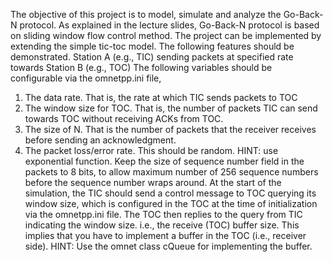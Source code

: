 The objective of this project is to model, simulate and analyze the Go-Back-N protocol. As explained in the lecture slides, Go-Back-N protocol is based on sliding window flow control method.
The project can be implemented by extending the simple tic-toc model. The following features should be demonstrated. 
Station A (e.g., TIC) sending packets at specified rate towards Station B (e.g., TOC)
The following variables should be configurable via the omnetpp.ini file,
1.	The data rate. That is, the rate at which TIC sends packets to TOC
2.	The window size for TOC. That is, the number of packets TIC can send towards TOC without receiving ACKs from TOC.
3.	The size of N. That is the number of packets that the receiver receives before sending an acknowledgment. 
4.	The packet loss/error rate. This should be random. HINT: use exponential function.
Keep the size of sequence number field in the packets to 8 bits, to allow maximum number of 256 sequence numbers before the sequence number wraps around.
At the start of the simulation, the TIC should send a control message to TOC querying its window size, which is configured in the TOC at the time of initialization via the omnetpp.ini file. The TOC then replies to the query from TIC indicating the window size. i.e., the receive (TOC) buffer size. This implies that you have to implement a buffer in the TOC (i.e., receiver side). HINT: Use the omnet class cQueue for implementing the buffer. 
